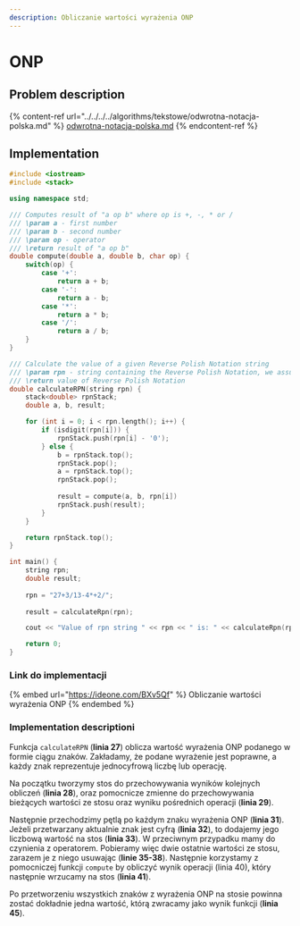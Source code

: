```yaml
---
description: Obliczanie wartości wyrażenia ONP
---
```


# ONP

## Problem description

{% content-ref url="../../../../algorithms/tekstowe/odwrotna-notacja-polska.md" %}
[odwrotna-notacja-polska.md](../../../../algorithms/tekstowe/odwrotna-notacja-polska.md)
{% endcontent-ref %}

## Implementation

```cpp
#include <iostream>
#include <stack>

using namespace std;

/// Computes result of "a op b" where op is +, -, * or /
/// \param a - first number
/// \param b - second number
/// \param op - operator
/// \return result of "a op b"
double compute(double a, double b, char op) {
    switch(op) {
        case '+':
            return a + b;
        case '-':
            return a - b;
        case '*':
            return a * b;
        case '/':
            return a / b;
    }
}

/// Calculate the value of a given Reverse Polish Notation string
/// \param rpn - string containing the Reverse Polish Notation, we assume that it's correct
/// \return value of Reverse Polish Notation
double calculateRPN(string rpn) {
    stack<double> rpnStack;
    double a, b, result;

    for (int i = 0; i < rpn.length(); i++) {
        if (isdigit(rpn[i])) {
            rpnStack.push(rpn[i] - '0');
        } else {
            b = rpnStack.top();
            rpnStack.pop();
            a = rpnStack.top();
            rpnStack.pop();
            
            result = compute(a, b, rpn[i])
            rpnStack.push(result);
        }
    }

    return rpnStack.top();
}

int main() {
    string rpn;
    double result;
    
    rpn = "27+3/13-4*+2/";
    
    result = calculateRpn(rpn);

    cout << "Value of rpn string " << rpn << " is: " << calculateRpn(rpn) << endl;

    return 0;
}
```

### Link do implementacji

{% embed url="https://ideone.com/BXv5Qf" %}
Obliczanie wartości wyrażenia ONP
{% endembed %}

### Implementation descriptioni

Funkcja `calculateRPN` (**linia 27**) oblicza wartość wyrażenia ONP podanego w formie ciągu znaków. Zakładamy, że podane wyrażenie jest poprawne, a każdy znak reprezentuje jednocyfrową liczbę lub operację. 

Na początku tworzymy stos do przechowywania wyników kolejnych obliczeń (**linia 28**), oraz pomocnicze zmienne do przechowywania bieżących wartości ze stosu oraz wyniku pośrednich operacji (**linia 29**). 

Następnie przechodzimy pętlą po każdym znaku wyrażenia ONP (**linia 31**). Jeżeli przetwarzany aktualnie znak jest cyfrą (**linia 32**), to dodajemy jego liczbową wartość na stos (**linia 33**). W przeciwnym przypadku mamy do czynienia z operatorem. Pobieramy więc dwie ostatnie wartości ze stosu, zarazem je z niego usuwając (**linie 35-38**). Następnie korzystamy z pomocniczej funkcji `compute` by obliczyć wynik operacji (linia 40), który następnie wrzucamy na stos (**linia 41**).

Po przetworzeniu wszystkich znaków z wyrażenia ONP na stosie powinna zostać dokładnie jedna wartość, którą zwracamy jako wynik funkcji (**linia 45**).
